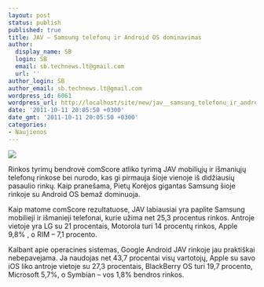 ```yaml
---
layout: post
status: publish
published: true
title: JAV – Samsung telefonų ir Android OS dominavimas
author:
  display_name: SB
  login: SB
  email: sb.technews.lt@gmail.com
  url: ''
author_login: SB
author_email: sb.technews.lt@gmail.com
wordpress_id: 6061
wordpress_url: http://localhost/site/new/jav__samsung_telefonu_ir_android_os_dominavimas/
date: '2011-10-11 20:05:50 +0300'
date_gmt: '2011-10-11 20:05:50 +0300'
categories:
- Naujienos
---
```

<div class="imgright"><img src="http://technews.lt/upload/samsunggalaxysii01.jpg"  /></div>
<p>Rinkos tyrimų bendrovė comScore atliko tyrimą JAV mobiliųjų ir išmaniųjų telefonų rinkose bei nurodo, kas gi pirmauja šioje vienoje iš didžiausių pasaulio rinkų. Kaip pranešama, Pietų Korėjos gigantas Samsung šioje rinkoje su Android OS bemaž dominuoja.</p>
<p>Kaip matome comScore rezultatuose, JAV labiausiai yra paplite Samsung mobilieji ir išmanieji telefonai, kurie užima net 25,3 procentus rinkos. Antroje vietoje yra LG su 21 procentais, Motorola turi 14 procentų rinkos, Apple 9,8% , o RIM – 7,1 procento.</p>
<p>Kalbant apie operacines sistemas, Google Android JAV rinkoje jau praktiškai nebepavejama. Ja naudojas net 43,7 procentai visų vartotojų, Apple su savo iOS liko antroje vietoje su 27,3 procentais, BlackBerry OS turi 19,7 procento, Microsoft 5,7%, o Symbian – vos 1,8% bendros rinkos.</p>
